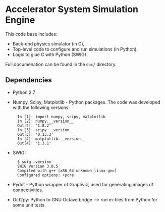 # Accelerator System Simulation Engine

This code base includes:

* Back-end physics simulator (in C),
* Top-level code to configure and run simulations (in Python),
* Logic to glue C with Python (SWIG).

Full documenation can be found in the `doc/` directory.

## Dependencies

* Python 2.7
* Numpy, Scipy, Matplotlib - Python packages. The code was developed with the following versions:

		In [1]: import numpy, scipy, matplotlib
		In [2]: numpy.__version__
		Out[2]: '1.8.2'
		In [3]: scipy.__version__
		Out[3]: '0.13.3'
		In [4]: matplotlib.__version__
		Out[4]: '1.3.1'

* SWIG:

		$ swig -version 
		SWIG Version 3.0.5
		Compiled with g++ [x86_64-unknown-linux-gnu]
		Configured options: +pcre

* Pydot - Python wrapper of Graphviz, used for generating images of connectivities.
* Oct2py: Python to GNU Octave bridge --> run m-files from Python for some unit tests.
